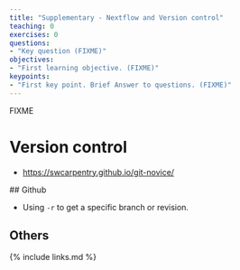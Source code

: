```yaml
---
title: "Supplementary - Nextflow and Version control"
teaching: 0
exercises: 0
questions:
- "Key question (FIXME)"
objectives:
- "First learning objective. (FIXME)"
keypoints:
- "First key point. Brief Answer to questions. (FIXME)"
---
```


FIXME
# Version control

- https://swcarpentry.github.io/git-novice/

## Github

* Using `-r` to get a specific branch or revision.

## Others


{% include links.md %}
